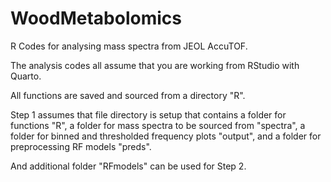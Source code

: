 # WoodMetabolomics
R Codes for analysing mass spectra from JEOL AccuTOF.

The analysis codes all assume that you are working from RStudio with Quarto.

All functions are saved and sourced from a directory "R".

Step 1 assumes that file directory is setup that contains a folder for functions "R", a folder for mass spectra to be sourced from "spectra", a folder for binned and thresholded frequency plots "output", and a folder for preprocessing RF models "preds". 

And additional folder "RFmodels" can be used for Step 2. 
